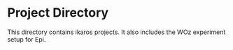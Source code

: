 Project Directory
===================

This directory contains ikaros projects. It also includes the WOz experiment setup for Epi.
